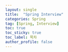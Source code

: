 ```yaml
---
layout: single
title:  "Spring Interview"
categories: Spring
tag: [Spring, Interview]
toc: true
toc_sticky: true
toc_label: 목차
author_profile: false
---
```

